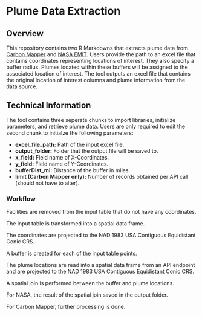 # Plume Data Extraction

## Overview 
This repository contains two R Markdowns that extracts plume data from <a href="https://data.carbonmapper.org/" target="_blank">Carbon Mapper</a> and <a href="https://earth.jpl.nasa.gov/emit-mmgis-lb/?mission=EMIT&site=ert&mapLon=-103.84810013696554&mapLat=32.54933309954321&mapZoom=9&globeLon=0&globeLat=3.508354649267438e-15&globeZoom=2&globeCamera=9.000268457972838,-10000000,10.000298286636488,0,1,0&panePercents=0,100,0&on=3d9e9b7f-9c7c-4c92-94d8-dec04c300168$1.00,8fed617c-0c4e-4841-87d1-f4ffd1a56d4e$1.00,37414e25-e3d3-4b78-ade5-75edfe4e5da0$1.00,ba365157-1ba0-4c7e-9a3a-4bce7ad3ed13$0.70" target="_blank">NASA EMIT</a>. Users provide the path to an excel file that contains coordinates representing locations of interest. They also specify a buffer radius. Plumes located within these buffers will be assigned to the associated location of interest. The tool outputs an excel file that contains the original location of interest columns and plume information from the data source.

## Technical Information
The tool contains three seperate chunks to import libraries, initialize parameters, and retrieve plume data. Users are only required to edit the second chunk to initialze the following parameters:
<ul>
 <li><b>excel_file_path:</b> Path of the input excel file.</li>
 <li><b>output_folder:</b> Folder that the output file will be saved to.</li>
 <li><b>x_field:</b> Field name of X-Coordinates.</li>
 <li><b>y_field:</b> Field name of Y-Coordinates.</li>
 <li><b>bufferDist_mi:</b> Distance of the buffer in miles.</li>
 <li><b>limit (Carbon Mapper only):</b> Number of records obtained per API call (should not have to alter).</li>
</ul>

### Workflow

Facilities are removed from the input table that do not have any coordinates.

The input table is transformed into a spatial data frame.

The coordinates are projected to the NAD 1983 USA Contiguous Equidistant Conic CRS.

A buffer is created for each of the input table points.

The plume locations are read into a spatial data frame from an API endpoint and are projected to the NAD 1983 USA Contiguous Equidistant Conic CRS.

A spatial join is performed between the buffer and plume locations.

For NASA, the result of the spatial join saved in the output folder.

For Carbon Mapper, further processing is done.
